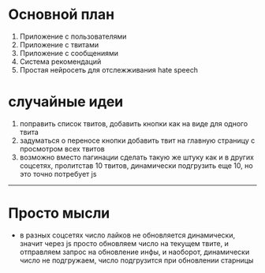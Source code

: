 # Основной план
1. Приложение с пользователями
2. Приложение с твитами
3. Приложение с сообщениями
4. Система рекомендаций
5. Простая нейросеть для отслежживания hate speech



# случайные идеи
1. поправить список твитов, добавить кнопки как на виде для одного твита
2. задуматься о переносе кнопки добавить твит на главную страницу с просмотром всех твитов
3. возможно вместо пагинации сделать такую же штуку как и в других соцсетях, пролитстав 10 твитов, динамически подгрузить еще 10, но это точно потребует js



-----------------------------------------
# Просто мысли
- в разных соцсетях число лайков не обновляется динамически, значит через js просто обновляем число на текущем твите, и отправляем запрос на обновление инфы, и наоборот, динамически число не подгружаем, число подгрузится при обновлении старницы

